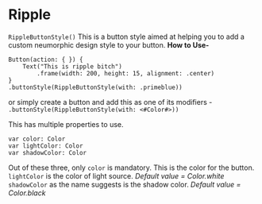 # Ripple

`RippleButtonStyle()`
This is a button style aimed at helping you to add a custom neumorphic design style to your button.
**How to Use-**
```
Button(action: { }) {
    Text("This is ripple bitch")
        .frame(width: 200, height: 15, alignment: .center)
}
.buttonStyle(RippleButtonStyle(with: .primeblue))
```
or simply create a button and add this as one of its modifiers - `.buttonStyle(RippleButtonStyle(with: <#Color#>))`

This has multiple properties to use.
```
var color: Color
var lightColor: Color
var shadowColor: Color
```
Out of these three, only `color` is mandatory. This is the color for the button.
`lightColor` is the color of light source. *Default value = Color.white*
`shadowColor` as the name suggests is the shadow color. *Default value = Color.black*
